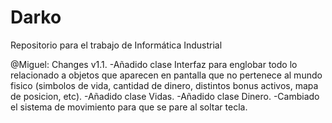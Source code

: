 # Darko
Repositorio para el trabajo de Informática Industrial

@Miguel:
Changes v1.1.
-Añadido clase Interfaz para englobar todo lo relacionado a objetos que aparecen en pantalla que no pertenece al mundo fisico (simbolos de vida, cantidad de dinero, distintos bonus activos, mapa de posicion, etc).
-Añadido clase Vidas.
-Añadido clase Dinero.
-Cambiado el sistema de movimiento para que se pare al soltar tecla.
